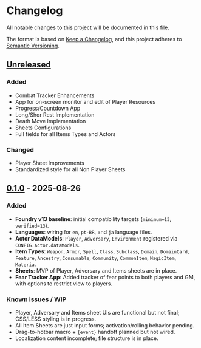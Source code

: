 # Changelog
All notable changes to this project will be documented in this file.

The format is based on [Keep a Changelog], and this project adheres to [Semantic Versioning].

## [Unreleased]
### Added
- Combat Tracker Enhancements
- App for on-screen monitor and edit of Player Resources
- Progress/Countdown App
- Long/Shor Rest Implementation
- Death Move Implementation
- Sheets Configurations
- Full fields for all Items Types and Actors

### Changed
- Player Sheet Improvements
- Standardized style for all Non Player Sheets


## [0.1.0] - 2025-08-26
### Added
- **Foundry v13 baseline**: initial compatibility targets (`minimum=13`, `verified=13`).
- **Languages**: wiring for `en`, `pt-BR`, and `ja` language files.
- **Actor DataModels**: `Player`, `Adversary`, `Environment` registered via `CONFIG.Actor.dataModels`.
- **Item Types**: `Weapon`, `Armor`, `Spell`, `Class`, `Subclass`, `Domain`, `DomainCard`, `Feature`, `Ancestry`,
  `Consumable`, `Community`, `CommonItem`, `MagicItem`, `Materia`.
- **Sheets**: MVP of Player, Adversary and Items sheets are in place.
- **Fear Tracker App**: Added tracker of fear points to both players and GM, with options to restrict view to players. 

### Known issues / WIP
- Player, Adversary and Items sheet UIs are functional but not final; CSS/LESS styling is in progress.
- All Item Sheets are just input forms; activation/rolling behavior pending.
- Drag-to-hotbar macro + `{event}` handoff planned but not wired.
- Localization content incomplete; file structure is in place.

[Keep a Changelog]: https://keepachangelog.com/en/1.1.0/
[Semantic Versioning]: https://semver.org/spec/v2.0.0.html

[Unreleased]: https://github.com/gunarbastos/daggerheart_tg/compare/v0.1.0...HEAD
[0.1.0]: https://github.com/gunarbastos/daggerheart_tg/releases/tag/v0.1.0